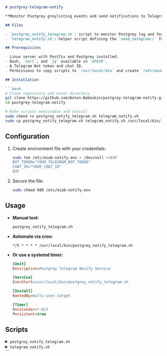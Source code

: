 ````markdown
# postgrey-telegram-notify

**Monitor Postgrey greylisting events and send notifications to Telegram.**

## Files

- `postgrey_notify_telegram.sh`: script to monitor Postgrey log and forward relevant events to Telegram.
- `telegram_notify.sh`: helper script defining the `send_telegram()` function using Bot API and environment variables.

## Prerequisites

- Linux server with Postfix and Postgrey installed.
- Bash, `curl`, and `jq` available in `$PATH`.
- A Telegram Bot token and chat ID.
- Permissions to copy scripts to `/usr/local/bin` and create `/etc/miab-notify.env`.

## Installation

```bash
# Clone repository and enter directory
git clone https://github.com/Anton-Babaskin/postgrey-telegram-notify.git
cd postgrey-telegram-notify

# Make scripts executable and install
sudo chmod +x postgrey_notify_telegram.sh telegram_notify.sh
sudo cp postgrey_notify_telegram.sh telegram_notify.sh /usr/local/bin/
````

## Configuration

1. Create environment file with your credentials:

   ```bash
   sudo tee /etc/miab-notify.env > /dev/null <<EOF
   BOT_TOKEN="YOUR_TELEGRAM_BOT_TOKEN"
   CHAT_ID="YOUR_CHAT_ID"
   EOF
   ```
2. Secure the file:

   ```bash
   sudo chmod 600 /etc/miab-notify.env
   ```

## Usage

* **Manual test:**

  ```bash
  postgrey_notify_telegram.sh
  ```
* **Automate via cron:**

  ```cron
  */5 * * * * /usr/local/bin/postgrey_notify_telegram.sh
  ```
* **Or use a systemd timer:**

  ```ini
  [Unit]
  Description=Postgrey Telegram Notify Service

  [Service]
  ExecStart=/usr/local/bin/postgrey_notify_telegram.sh

  [Install]
  WantedBy=multi-user.target

  [Timer]
  OnCalendar=*:0/5
  Persistent=true
  ```

## Scripts

<details>
<summary><code>postgrey_notify_telegram.sh</code></summary>

```bash
#!/usr/bin/env bash
set -euo pipefail
source /usr/local/bin/telegram_notify.sh

LOG=/var/log/mail.log
STATE=/var/lib/postgrey-notify/lastpos
HOST=$(hostname -f)

mkdir -p "$(dirname "$STATE")"
touch "$STATE"
last=$(cat "$STATE")
total=$(wc -l <"$LOG")
[ "$total" -le "$last" ] && exit 0

tail -n +"$((last+1))" "$LOG" |
  awk '/postgrey/ && /(delayed|greylist|greylisted)/ {print}' |
  while read -r line; do
    send_telegram "🕒 Postgrey @ ${HOST}\n${line}"
  done

echo "$total" >"$STATE"
```

</details>

<details>
<summary><code>telegram_notify.sh</code></summary>

```bash
#!/usr/bin/env bash
set -euo pipefail
source /etc/miab-notify.env

send_telegram() {
  local msg enc
  msg="$1"
  enc=$(printf %s "$msg" \
    | sed -e 's/%/%25/g' -e 's/&/%26/g' -e 's/#/%23/g')
  curl -fsSL --retry 3 --max-time 10 \
    -d "chat_id=$CHAT_ID&text=$enc" \
    "https://api.telegram.org/bot$BOT_TOKEN/sendMessage" \
    | jq -e '.ok' >/dev/null
}
```

</details>
```
